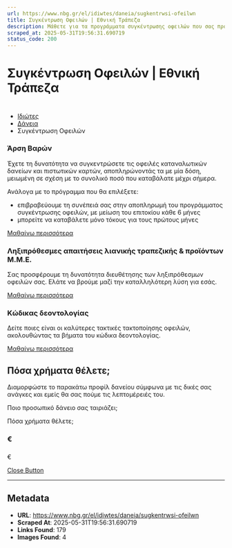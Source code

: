 ```yaml
---
url: https://www.nbg.gr/el/idiwtes/daneia/sugkentrwsi-ofeilwn
title: Συγκέντρωση Οφειλών | Εθνική Τράπεζα
description: Μάθετε για τα προγράμματα συγκέντρωσης οφειλών που σας προσφέρει η Εθνική Τράπεζα. Μπείτε στο site για περισσότερες πληροφορίες!
scraped_at: 2025-05-31T19:56:31.690719
status_code: 200
---
```


# Συγκέντρωση Οφειλών | Εθνική Τράπεζα

# 

  * [Ιδιώτες](/el/idiwtes)
  * [Δάνεια](/el/idiwtes/daneia)
  * Συγκέντρωση Οφειλών 

### Άρση Βαρών

Έχετε τη δυνατότητα να συγκεντρώσετε τις οφειλές καταναλωτικών δανείων και πιστωτικών καρτών, αποπληρώνοντάς τα με μία δόση, μειωμένη σε σχέση με το συνολικό ποσό που καταβάλατε μέχρι σήμερα.   
  
Ανάλογα με το πρόγραμμα που θα επιλέξετε: 

  * επιβραβεύουμε τη συνέπειά σας στην αποπληρωμή του προγράμματος συγκέντρωσης οφειλών, με μείωση του επιτοκίου κάθε 6 μήνες 
  * μπορείτε να καταβάλετε μόνο τόκους για τους πρώτους μήνες

[ Μαθαίνω περισσότερα ](/el/idiwtes/daneia/sugkentrwsi-ofeilwn/arsi-varwn-ofeiletwn-ete)

### Ληξιπρόθεσμες απαιτήσεις λιανικής τραπεζικής & προϊόντων Μ.Μ.Ε. 

Σας προσφέρουμε τη δυνατότητα διευθέτησης των ληξιπρόθεσμων οφειλών σας. Ελάτε να βρούμε μαζί την καταλληλότερη λύση για εσάς.

[ Μαθαίνω περισσότερα ](/el/idiwtes/daneia/sugkentrwsi-ofeilwn/liksiprothesmes-ofeiles)

### Κώδικας δεοντολογίας

Δείτε ποιες είναι οι καλύτερες τακτικές τακτοποίησης οφειλών, ακολουθώντας τα βήματα του κώδικα δεοντολογίας.

[ Μαθαίνω περισσότερα ](/el/footer/kwdikas-deontologias)

## Πόσα χρήματα θέλετε;

Διαμορφώστε το παρακάτω προφίλ δανείου σύμφωνα με τις δικές σας ανάγκες και εμείς θα σας πούμε τις λεπτομέρειές του.

Ποιο προσωπικό δάνειο σας ταιριάζει;

Πόσα χρήματα θέλετε;

### €

### 

€

[Close Button](#)

---

## Metadata

- **URL**: https://www.nbg.gr/el/idiwtes/daneia/sugkentrwsi-ofeilwn
- **Scraped At**: 2025-05-31T19:56:31.690719
- **Links Found**: 179
- **Images Found**: 4
